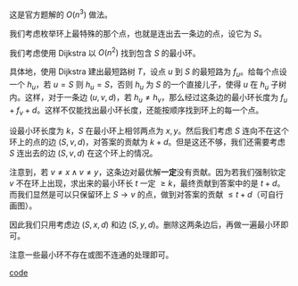 这是官方题解的 $O(n^3)$ 做法。

我们考虑枚举环上最特殊的那个点，也就是连出去一条边的点，设它为 $S$。

我们考虑使用 Dijkstra 以 $O(n^2)$ 找到包含 $S$ 的最小环。

具体地，使用 Dijkstra 建出最短路树 $T$，设点 $u$ 到 $S$ 的最短路为 $f_u$。给每个点设一个 $h_u$，若 $u = S$ 则 $h_u = S$，否则 $h_u$ 为 $S$ 的一个直接儿子，使得 $u$ 在 $h_u$ 子树内。这样，对于一条边 $(u, v, d)$，若 $h_u \ne h_v$，那么经过这条边的最小环长度为 $f_u + f_v + d$。这样不仅能找出最小环长度，还能按顺序找到环上的每一个点。

设最小环长度为 $k$，$S$ 在最小环上相邻两点为 $x, y$。然后我们考虑 $S$ 连向不在这个环上的点的边 $(S, v, d)$，对答案的贡献为 $k + d$。但是这还不够，我们还需要考虑 $S$ 连出去的边 $(S, v, d)$ 在这个环上的情况。

注意到，若 $v \ne x \land v \ne y$，这条边对最优解**一定**没有贡献。因为若我们强制钦定 $v$ 不在环上出现，求出来的最小环长 $t$ 一定 $\ge k$，最终贡献到答案中的是 $t + d$。而我们显然是可以只保留环上 $S \to v$ 的点，做到对答案的贡献 $\le t + d$（可自行画图）。

因此我们只用考虑边 $(S, x, d)$ 和边 $(S, y, d)$。删除这两条边后，再做一遍最小环即可。

注意一些最小环不存在或图不连通的处理即可。

[code](https://atcoder.jp/contests/abc308/submissions/43452621)